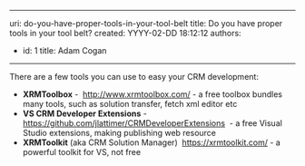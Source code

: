 

---
uri: do-you-have-proper-tools-in-your-tool-belt
title: Do you have proper tools in your tool belt?
created: YYYY-02-DD 18:12:12
authors:
  - id: 1
    title: Adam Cogan
---




<span class='intro'> There are a few tools you can use to easy your CRM development&#58;​<br> </span>

<ul><li><b>XRMToolbox</b> - &#160;<a href="http&#58;//www.xrmtoolbox.com/" target="_blank">http&#58;//www.xrmtoolbox.com/</a> - a free toolbox bundles many tools, such as solution transfer, fetch xml editor etc</li><li><b>VS CRM Developer Extensions</b> - <a href="https&#58;//github.com/jlattimer/CRMDeveloperExtensions" target="_blank">https&#58;//github.com/jlattimer/CRMDeveloperExtensions</a>&#160; - a free Visual Studio extensions, making publishing web resource</li><li><b>XRMToolkit</b> (aka CRM Solution Manager) &#160;<a href="https&#58;//xrmtoolkit.com/" target="_blank">https&#58;//xrmtoolkit.com/</a> - a powerful toolkit for VS, not free​<br></li></ul>


